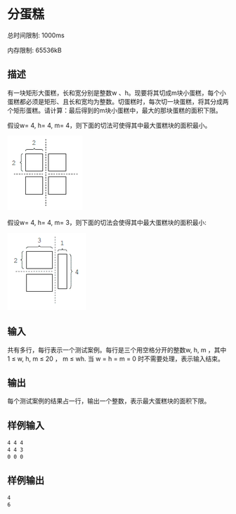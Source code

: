 # 分蛋糕

总时间限制: 1000ms 

内存限制: 65536kB

## 描述

有一块矩形大蛋糕，长和宽分别是整数w 、h。现要将其切成m块小蛋糕，每个小蛋糕都必须是矩形、且长和宽均为整数。切蛋糕时，每次切一块蛋糕，将其分成两个矩形蛋糕。请计算：最后得到的m块小蛋糕中，最大的那块蛋糕的面积下限。

假设w= 4, h= 4, m= 4，则下面的切法可使得其中最大蛋糕块的面积最小。

![1](.\1.gif)

假设w= 4, h= 4, m= 3，则下面的切法会使得其中最大蛋糕块的面积最小:

![2](.\2.gif)



## 输入

共有多行，每行表示一个测试案例。每行是三个用空格分开的整数w, h, m ，其中1 ≤ w, h, m ≤ 20 ， m ≤ wh. 当 w = h = m = 0 时不需要处理，表示输入结束。

## 输出
每个测试案例的结果占一行，输出一个整数，表示最大蛋糕块的面积下限。

## 样例输入

```text
4 4 4
4 4 3
0 0 0
```

## 样例输出

```text
4
6
```